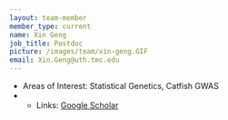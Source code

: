 ```yaml
---
layout: team-member
member_type: current
name: Xin Geng
job_title: Postdoc
picture: /images/team/xin-geng.GIF
email: Xin.Geng@uth.tmc.edu
---
```


- Areas of Interest: Statistical Genetics, Catfish GWAS
- - Links: [Google Scholar](https://scholar.google.com/citations?user=eiOeasYAAAAJ&hl=en&oi=ao)
